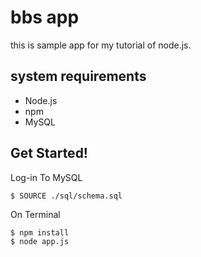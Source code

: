 # bbs app
this is sample app for my tutorial of node.js.

## system requirements
- Node.js
- npm
- MySQL

## Get Started!

Log-in To MySQL

    $ SOURCE ./sql/schema.sql

On Terminal

    $ npm install
    $ node app.js
